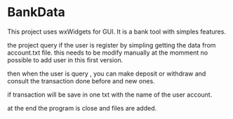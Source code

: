 # BankData

This project uses wxWidgets for GUI. It is a bank tool with simples features.

the project query if the user is register by simpling getting the data from account.txt file. this needs to be modify manually at the momment no possible to add user in this first version.

then when the user is query , you can make deposit or withdraw and consult the transaction done before and new ones. 

if transaction will be save in one txt with the name of the user account. 

at the end the program is close and files are added.
